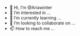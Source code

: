 - 👋 Hi, I’m @Ariawinter
- 👀 I’m interested in ...
- 🌱 I’m currently learning ...
- 💞️ I’m looking to collaborate on ...
- 📫 How to reach me ...

<!---
Ariawinter/Ariawinter is a ✨ special ✨ repository because its `README.md` (this file) appears on your GitHub profile.
You can click the Preview link to take a look at your changes.
--->
